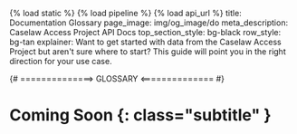 {% load static %}
{% load pipeline %}
{% load api_url %}
title: Documentation Glossary
page_image: img/og_image/do
meta_description: Caselaw Access Project API Docs
top_section_style: bg-black
row_style: bg-tan
explainer: Want to get started with data from the Caselaw Access Project but aren't sure where to start? This guide will point you in the right direction for your use case.

{# ==============> GLOSSARY <============== #}
# Coming Soon  {: class="subtitle" }
  
